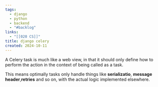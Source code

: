 ```yaml
---
tags:
  - django
  - python
  - backend
  - "#backlog"
links:
  - "[[020 CS]]"
title: django celery
created: 2024-10-11
---
```


A Celery task is much like a web view, in that it should only define how to perform the action in the context of being called as a task.


This means optimally tasks only handle things like **serializatio**, **message header**,**retries** and so on, with the actual logic implemented elsewhere.
